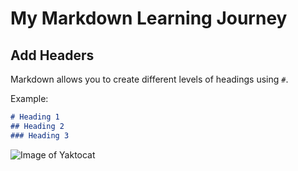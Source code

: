 # My Markdown Learning Journey  

## Add Headers  
Markdown allows you to create different levels of headings using `#`.  

Example:  
```markdown
# Heading 1  
## Heading 2  
### Heading 3  
```

![Image of Yaktocat](https://octodex.github.com/images/yaktocat.png)
